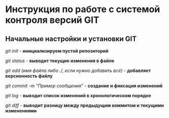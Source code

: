# Инструкция по работе с системой контроля версий GIT

## Начальные настройки и установки GIT

*git init* - **инициализируем пустой репозиторий**

*git status* - **выводит текущие изменения в файле**

*git add (имя файла либо ./, если нужно добавить всё)* - **добавляет версионность файлу**

*git commit -m "Пример сообщения"* - **создание и фиксация изменений**

*git log* - **выводит список изменений в хронологическом порядке**

*git diff* - **выводит разницу между предыдущим коммитом и текущими изменениями**